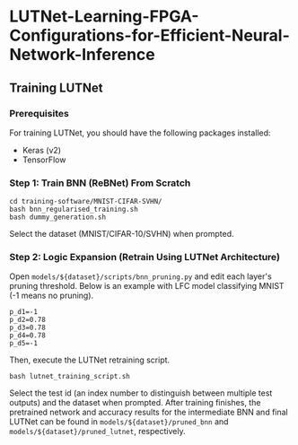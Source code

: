 # LUTNet-Learning-FPGA-Configurations-for-Efficient-Neural-Network-Inference

## Training LUTNet

### Prerequisites

For training LUTNet, you should have the following packages installed:
* Keras (v2)
* TensorFlow

### Step 1: Train BNN (ReBNet) From Scratch

```
cd training-software/MNIST-CIFAR-SVHN/
bash bnn_regularised_training.sh
bash dummy_generation.sh
```

Select the dataset (MNIST/CIFAR-10/SVHN) when prompted.

### Step 2: Logic Expansion (Retrain Using LUTNet Architecture)

Open `models/${dataset}/scripts/bnn_pruning.py` and edit each layer's pruning threshold. Below is an example with LFC model classifying MNIST (-1 means no pruning).

```
p_d1=-1
p_d2=0.78
p_d3=0.78
p_d4=0.78
p_d5=-1
```
Then, execute the LUTNet retraining script.

```
bash lutnet_training_script.sh
```

Select the test id (an index number to distinguish between multiple test outputs) and the dataset when prompted. After training finishes, the pretrained network and accuracy results for the intermediate BNN and final LUTNet can be found in `models/${dataset}/pruned_bnn` and `models/${dataset}/pruned_lutnet`, respectively.
